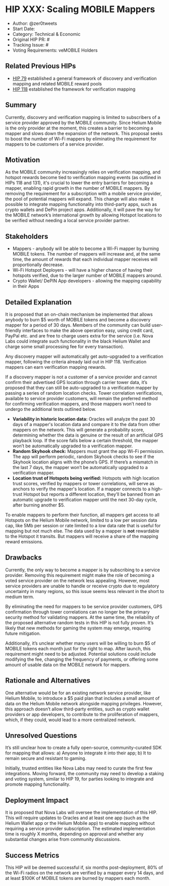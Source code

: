 # HIP XXX: Scaling MOBILE Mappers

- Author: @zer0tweets
- Start Date: 
- Category: Technical & Economic
- Original HIP PR: #
- Tracking Issue: #
- Voting Requirements: veMOBILE Holders

## Related Previous HIPs
* [HIP 79](https://github.com/helium/HIP/blob/main/0079-mobile-poc-mappers-rewards.md) established a general framework of discovery and verification mapping and related MOBILE reward pools
* [HIP 118](https://github.com/helium/HIP/blob/main/0118-verification-mapping.md) established the framework for verification mapping

## Summary
Currently, discovery and verification mapping is limited to subscribers of a service provider approved by the MOBILE community. Since Helium Mobile is the only provider at the moment, this creates a barrier to becoming a mapper and slows down the expansion of the network. This proposal seeks to boost the number of Wi-Fi mappers by eliminating the requirement for mappers to be customers of a service provider.

## Motivation
As the MOBILE community increasingly relies on verification mapping, and hotspot rewards become tied to verification mapping events (as outlined in HIPs 118 and 131), it's crucial to lower the entry barriers for becoming a mapper, enabling rapid growth in the number of MOBILE mappers. By removing the requirement for a subscription with a mobile service provider, the pool of potential mappers will expand. This change will also make it possible to integrate mapping functionality into third-party apps, such as crypto wallets and DePin project apps. 
Additionally, it will pave the way for the MOBILE network’s international growth by allowing Hotspot locations to be verified without needing a local service provider partner.

## Stakeholders

- Mappers - anybody will be able to become a Wi-Fi mapper by burning MOBILE tokens. The number of mappers will increase and, at the same time, the amount of rewards that each individual mapper receives will proportionally decrease.  
- Wi-Fi Hotspot Deployers - will have a higher chance of having their hotspots verified, due to the larger number of MOBILE mappers around.
- Crypto Wallet/ DePIN App developers - allowing the mapping capability in their Apps 


## Detailed Explanation
It is proposed that an on-chain mechanism be implemented that allows anybody to burn $5 worth of MOBILE tokens and become a discovery mapper for a period of 30 days. Members of the community can build user-friendly interfaces to make the above operation easy, using credit card, PayPal etc. and are free to charge users extra for the service (i.e. Nova Labs could integrate such functionality in the black Helium Wallet and charge some small processing fee for every transaction). 


Any discovery mapper will automatically get auto-upgraded to a verification mapper, following the criteria already laid out in HIP 118. Verification mappers can earn verification mapping rewards. 

If a discovery mapper is not a customer of a service provider and cannot confirm their advertised GPS location through carrier tower data, it’s proposed that they can still be auto-upgraded to a verification mapper by passing a series of random location checks. Tower correlation verifications, available to service provider customers, will remain the preferred method for confirming verification mappers, and those mappers won’t need to undergo the additional tests outlined below.
- **Variability in historic location data:** Oracles will analyze the past 30 days of a mapper's location data and compare it to the data from other mappers on the network. This will generate a probability score, determining whether the data is genuine or the result of an artificial GPS playback loop. If the score falls below a certain threshold, the mapper won’t be automatically upgraded to a verification mapper.
- **Random Skyhook check:** Mappers must grant the app Wi-Fi permission. The app will perform periodic, random Skyhook checks to see if the Skyhook location aligns with the phone’s GPS. If there’s a mismatch in the last 7 days, the mapper won’t be automatically upgraded to a verification mapper. 
- **Location trust of Hotspots being verified:** Hotspots with high location trust scores, verified by mappers or tower correlations, will serve as anchors to verify the mapper's location. If a mapper connects to a high-trust Hotspot but reports a different location, they’ll be banned from an automatic upgrade to verification mapper until the next 30-day cycle, after burning another $5.

To enable mappers to perform their function, all mappers get access to all Hotspots on the Helium Mobile network, limited to a low per session data cap, like 5Mb per session or rate limited to a low data rate that is useful for mapping but not much else. The data used by a mapper is **not** rewardable to the Hotspot it transits. But mappers will receive a share of the mapping reward emissions.

## Drawbacks
Currently, the only way to become a mapper is by subscribing to a service provider. Removing this requirement might make the role of becoming a voted service provider on the network less appealing. However, most service providers are unable to handle or receive crypto due to regulatory uncertainty in many regions, so this issue seems less relevant in the short to medium term.

By eliminating the need for mappers to be service provider customers, GPS confirmation through tower correlations can no longer be the primary security method for validating mappers. At the same time, the reliability of the proposed alternative random tests in this HIP is not fully proven. It’s likely that new methods for gaming the system may emerge, requiring future mitigation.

Additionally, it’s unclear whether many users will be willing to burn $5 of MOBILE tokens each month just for the right to map. After launch, this requirement might need to be adjusted. Potential solutions could include modifying the fee, changing the frequency of payments, or offering some amount of usable data on the MOBILE network for mappers.

## Rationale and Alternatives
One alternative would be for an existing network service provider, like Helium Mobile, to introduce a $5 paid plan that includes a small amount of data on the Helium Mobile network alongside mapping privileges. However, this approach doesn’t allow third-party entities, such as crypto wallet providers or app developers, to contribute to the proliferation of mappers, which, if they could, would lead to a more centralized network.

## Unresolved Questions
It’s still unclear how to create a fully open-source, community-curated SDK for mapping that allows: a) Anyone to integrate it into their app; b) It to remain secure and resistant to gaming.

Initially, trusted entities like Nova Labs may need to curate the first few integrations. Moving forward, the community may need to develop a staking and voting system, similar to HIP 19, for parties looking to integrate and promote mapping functionality.

## Deployment Impact
It is proposed that Nova Labs will oversee the implementation of this HIP. This will require updates to Oracles and at least one app (such as the Helium Wallet app or the Helium Mobile app) to enable mapping without requiring a service provider subscription. The estimated implementation time is roughly X months, depending on approval and whether any substantial changes arise from community discussions.

## Success Metrics 
This HIP will be deemed successful if, six months post-deployment, 80% of the Wi-Fi radios on the network are verified by a mapper every 14 days, and at least $100K of MOBILE tokens are burned by mappers each month.
